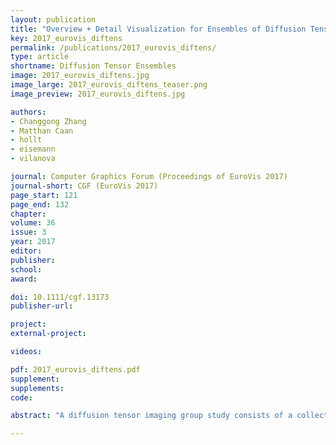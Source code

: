 ```yaml
---
layout: publication
title: "Overview + Detail Visualization for Ensembles of Diffusion Tensors"
key: 2017_eurovis_diftens
permalink: /publications/2017_eurovis_diftens/
type: article
shortname: Diffusion Tensor Ensembles
image: 2017_eurovis_diftens.jpg
image_large: 2017_eurovis_diftens_teaser.png
image_preview: 2017_eurovis_diftens.jpg

authors:
- Changgong Zhang
- Matthan Caan
- hollt
- eisemann
- vilanova

journal: Computer Graphics Forum (Proceedings of EuroVis 2017)
journal-short: CGF (EuroVis 2017)
page_start: 121
page_end: 132
chapter:
volume: 36
issue: 3
year: 2017
editor:
publisher:
school:
award:

doi: 10.1111/cgf.13173
publisher-url:

project:
external-project:

videos:

pdf: 2017_eurovis_diftens.pdf
supplement:
supplements:
code:

abstract: "A diffusion tensor imaging group study consists of a collection of volumetric diffusion tensor datasets (i.e., an ensemble) acquired from a group of subjects. The multivariate nature of the diffusion tensor imposes challenges on the analysis and the visualization. These challenges are commonly tackled by reducing the diffusion tensors to scalar-valued quantities that can be analyzed with common statistical tools. However, reducing tensors to scalars poses the risk of losing intrinsic information about the tensor. Visualization of tensor ensemble data without loss of information is still a largely unsolved problem. In this work, we propose an overview + detail visualization to facilitate the tensor ensemble exploration. We define an ensemble representative tensor and variations in terms of the three intrinsic tensor properties (i.e., scale, shape, and orientation) separately. The ensemble summary information is visually encoded into the newly designed aggregate tensor glyph which, in a spatial layout, functions as the overview. The aggregate tensor glyph guides the analyst to interesting areas that would need further detailed inspection. The detail views reveal the original information that is lost during aggregation. It helps the analyst to further understand the sources of variation and formulate hypotheses. To illustrate the applicability of our prototype, we compare with most relevant previous work through a user study and we present a case study on the analysis of a brain diffusion tensor dataset ensemble from healthy volunteers."

---
```

